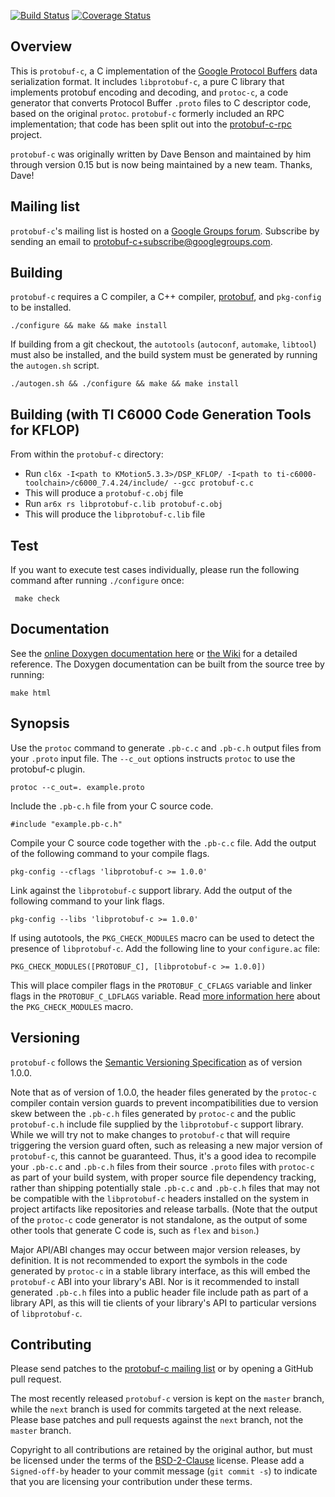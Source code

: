 [![Build Status](https://github.com/protobuf-c/protobuf-c/actions/workflows/build.yml/badge.svg)](https://github.com/protobuf-c/protobuf-c/actions) [![Coverage Status](https://coveralls.io/repos/protobuf-c/protobuf-c/badge.png)](https://coveralls.io/r/protobuf-c/protobuf-c)

## Overview

This is `protobuf-c`, a C implementation of the [Google Protocol Buffers](https://developers.google.com/protocol-buffers/) data serialization format. It includes `libprotobuf-c`, a pure C library that implements protobuf encoding and decoding, and `protoc-c`, a code generator that converts Protocol Buffer `.proto` files to C descriptor code, based on the original `protoc`. `protobuf-c` formerly included an RPC implementation; that code has been split out into the [protobuf-c-rpc](https://github.com/protobuf-c/protobuf-c-rpc) project.

`protobuf-c` was originally written by Dave Benson and maintained by him through version 0.15 but is now being maintained by a new team. Thanks, Dave!

## Mailing list

`protobuf-c`'s mailing list is hosted on a [Google Groups forum](https://groups.google.com/forum/#!forum/protobuf-c). Subscribe by sending an email to [protobuf-c+subscribe@googlegroups.com](mailto:protobuf-c+subscribe@googlegroups.com).

## Building

`protobuf-c` requires a C compiler, a C++ compiler, [protobuf](https://github.com/google/protobuf), and `pkg-config` to be installed.

    ./configure && make && make install

If building from a git checkout, the `autotools` (`autoconf`, `automake`, `libtool`) must also be installed, and the build system must be generated by running the `autogen.sh` script.

    ./autogen.sh && ./configure && make && make install

## Building (with TI C6000 Code Generation Tools for KFLOP)

From within the `protobuf-c` directory:
- Run `cl6x -I<path to KMotion5.3.3>/DSP_KFLOP/ -I<path to ti-c6000-toolchain>/c6000_7.4.24/include/ --gcc protobuf-c.c`
- This will produce a `protobuf-c.obj` file
- Run `ar6x rs libprotobuf-c.lib protobuf-c.obj`
- This will produce the `libprotobuf-c.lib` file

## Test

If you want to execute test cases individually, please run the following command after running `./configure` once:

     make check
	 
## Documentation

See the [online Doxygen documentation here](https://protobuf-c.github.io/protobuf-c) or [the Wiki](https://github.com/protobuf-c/protobuf-c/wiki) for a detailed reference. The Doxygen documentation can be built from the source tree by running:

    make html

## Synopsis

Use the `protoc` command to generate `.pb-c.c` and `.pb-c.h` output files from your `.proto` input file. The `--c_out` options instructs `protoc` to use the protobuf-c plugin.

    protoc --c_out=. example.proto

Include the `.pb-c.h` file from your C source code.

    #include "example.pb-c.h"

Compile your C source code together with the `.pb-c.c` file. Add the output of the following command to your compile flags.

    pkg-config --cflags 'libprotobuf-c >= 1.0.0'

Link against the `libprotobuf-c` support library. Add the output of the following command to your link flags.

    pkg-config --libs 'libprotobuf-c >= 1.0.0'

If using autotools, the `PKG_CHECK_MODULES` macro can be used to detect the presence of `libprotobuf-c`. Add the following line to your `configure.ac` file:

    PKG_CHECK_MODULES([PROTOBUF_C], [libprotobuf-c >= 1.0.0])

This will place compiler flags in the `PROTOBUF_C_CFLAGS` variable and linker flags in the `PROTOBUF_C_LDFLAGS` variable. Read [more information here](https://autotools.io/pkgconfig/pkg_check_modules.html) about the `PKG_CHECK_MODULES` macro.

## Versioning

`protobuf-c` follows the [Semantic Versioning Specification](http://semver.org/) as of version 1.0.0.

Note that as of version of 1.0.0, the header files generated by the `protoc-c` compiler contain version guards to prevent incompatibilities due to version skew between the `.pb-c.h` files generated by `protoc-c` and the public `protobuf-c.h` include file supplied by the `libprotobuf-c` support library. While we will try not to make changes to `protobuf-c` that will require triggering the version guard often, such as releasing a new major version of `protobuf-c`, this cannot be guaranteed. Thus, it's a good idea to recompile your `.pb-c.c` and `.pb-c.h` files from their source `.proto` files with `protoc-c` as part of your build system, with proper source file dependency tracking, rather than shipping potentially stale `.pb-c.c` and `.pb-c.h` files that may not be compatible with the `libprotobuf-c` headers installed on the system in project artifacts like repositories and release tarballs. (Note that the output of the `protoc-c` code generator is not standalone, as the output of some other tools that generate C code is, such as `flex` and `bison`.)

Major API/ABI changes may occur between major version releases, by definition. It is not recommended to export the symbols in the code generated by `protoc-c` in a stable library interface, as this will embed the `protobuf-c` ABI into your library's ABI. Nor is it recommended to install generated `.pb-c.h` files into a public header file include path as part of a library API, as this will tie clients of your library's API to particular versions of `libprotobuf-c`.

## Contributing

Please send patches to the [protobuf-c mailing list](https://groups.google.com/forum/#!forum/protobuf-c) or by opening a GitHub pull request.

The most recently released `protobuf-c` version is kept on the `master` branch, while the `next` branch is used for commits targeted at the next release. Please base patches and pull requests against the `next` branch, not the `master` branch.

Copyright to all contributions are retained by the original author, but must be licensed under the terms of the [BSD-2-Clause](http://opensource.org/licenses/BSD-2-Clause) license. Please add a `Signed-off-by` header to your commit message (`git commit -s`) to indicate that you are licensing your contribution under these terms.
